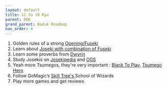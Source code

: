 ```yaml
---
layout: default
title: 12 to 10 Kyu
parent: DDK
grand_parent: Baduk Roadmap
nav_order: 4
---
```


1) Golden rules of a strong <a href="https://www.youtube.com/watch?v=r6LEmftsG2g" target="_blank"> Opening/Fuseki</a> <br>
2) Learn about <a href="https://www.youtube.com/watch?v=3RITNTSS0us" target="_blank"> Joseki with combination of Fuseki</a> <br>
3) Learn some proverbs from <a href="https://youtube.com/playlist?list=PLv4MbeLo6yXnbkdZjZVClGf85i-HgxlNB" target="_blank"> Dwyrin</a> <br>
4) Study Josekis on <a href="https://www.josekipedia.com/" target="_blank"> Josekipedia</a> and <a href="https://online-go.com/joseki/" target="_blank"> OGS</a> <br>
5) Yeah more Tsumegos, they're very important : <a href="https://blacktoplay.com/" target="_blank"> Black To Play</a>, <a href="https://tsumego-hero.com/" target="_blank"> Tsumego Hero</a> <br>
6) Follow GoMagic’s <a href="https://gomagic.org/go-problems/" target="_blank"> Skill Tree's </a>School of Wizards <br>
7) Play more games and get reviews
